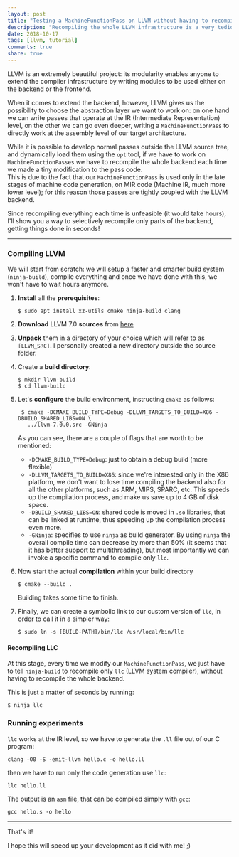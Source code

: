 ```yaml
---
layout: post
title: "Testing a MachineFunctionPass on LLVM without having to recompile every time"
description: "Recompiling the whole LLVM infrastructure is a very tedious and long process. I'll show you how to get away with it in just a few seconds."
date: 2018-10-17
tags: [llvm, tutorial]
comments: true
share: true
---
```


LLVM is an extremely beautiful project: its modularity enables anyone to extend the compiler infrastructure by writing modules to be used either on the backend or the frontend.

When it comes to extend the backend, however, LLVM gives us the possibility to choose the abstraction layer we want to work on: on one hand we can write passes that operate at the IR (Intermediate Representation) level, on the other we can go even deeper, writing a `MachineFunctionPass` to directly work at the assembly level of our target architecture.

While it is possible to develop normal passes outside the LLVM source tree, and dynamically load them using the `opt` tool, if we have to work on `MachineFunctionPasses` we have to recompile the whole backend each time we made a tiny modification to the pass code.   
This is due to the fact that our `MachineFunctionPass` is used only in the late stages of machine code generation, on MIR code (Machine IR, much more lower level); for this reason those passes are tightly coupled with the LLVM backend.

Since recompiling everything each time is unfeasible (it would take hours), I'll show you a way to selectively recompile only parts of the backend, getting things done in seconds!

----------

### Compiling LLVM
We will start from scratch: we will setup a faster and smarter build system (`ninja-build`), compile everything and once we have done with this, we won't have to wait hours anymore.

1. **Install** all the **prerequisites**:

    ```
    $ sudo apt install xz-utils cmake ninja-build clang
    ```
    
2. **Download** LLVM 7.0 **sources** from [here](http://releases.llvm.org/7.0.0/llvm-7.0.0.src.tar.xz)
3. **Unpack** them in a directory of your choice which will refer to as `[LLVM_SRC]`. I personally created a new directory outside the source folder.

4. Create a **build directory**:

    ```
    $ mkdir llvm-build
    $ cd llvm-build
    ```
4. Let's **configure** the build environment, instructing `cmake` as follows:

   ```
    $ cmake -DCMAKE_BUILD_TYPE=Debug -DLLVM_TARGETS_TO_BUILD=X86 -DBUILD_SHARED_LIBS=ON \
      ../llvm-7.0.0.src -GNinja
    ```
    As you can see, there are a couple of flags that are worth to be mentioned:
    - `-DCMAKE_BUILD_TYPE=Debug`: just to obtain a debug build (more flexible)
    - `-DLLVM_TARGETS_TO_BUILD=X86`: since we're interested only in the X86 platform, we don't want to lose time compiling the backend also for all the other platforms, such as ARM, MIPS, SPARC, etc. This speeds up the compilation process, and make us save up to 4 GB of disk space.
    - `-DBUILD_SHARED_LIBS=ON`: shared code is moved in `.so` libraries, that can be linked at runtime, thus speeding up the compilation process even more.
    - `-GNinja`: specifies to use `ninja` as build generator. By using `ninja` the overall compile time can decrease by more than 50% (it seems that it has better support to multithreading), but most importantly we can invoke a specific command to compile only `llc`.
    
5. Now start the actual **compilation** within your build directory

    ```
    $ cmake --build .
    ```

    Building takes some time to finish. 

6. Finally, we can create a symbolic link to our custom version of `llc`, in order to call it in a simpler way:

    ```
    $ sudo ln -s [BUILD-PATH]/bin/llc /usr/local/bin/llc
    ```
        
#### Recompiling LLC 
At this stage, every time we modify our `MachineFunctionPass`, we just have to tell `ninja-build` to recompile only `llc` (LLVM system compiler), without having to recompile the whole backend. 

This is just a matter of seconds by running:

```
$ ninja llc
```



### Running experiments
`llc` works at the IR level, so we have to generate the `.ll` file out of our C program:

```
clang -O0 -S -emit-llvm hello.c -o hello.ll
```

then we have to run only the code generation use `llc`:

```
llc hello.ll
```

The output is an `asm` file, that can be compiled simply with `gcc`:

```
gcc hello.s -o hello
```


----------
That's it!


I hope this will speed up your development as it did with me! ;)
